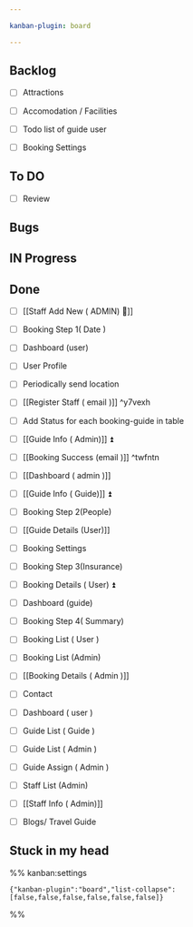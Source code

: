 ```yaml
---

kanban-plugin: board

---
```


## Backlog

- [ ] Attractions
- [ ] Accomodation / Facilities
- [ ] Todo list of guide user
- [ ] Booking Settings


## To DO

- [ ] Review


## Bugs



## IN Progress



## Done

- [ ] [[Staff Add New ( ADMIN) 🔼]]
- [ ] Booking Step 1( Date )
- [ ] Dashboard (user)
- [ ] User Profile
- [ ] Periodically  send location
- [ ] [[Register Staff ( email )]] ^y7vexh
- [ ] Add Status for each booking-guide in table
- [ ] [[Guide Info ( Admin)]] ⏫
- [ ] [[Booking Success (email )]] ^twfntn
- [ ] [[Dashboard ( admin )]]
- [ ] [[Guide Info ( Guide)]] ⏫
- [ ] Booking Step 2(People)
- [ ] [[Guide Details (User)]]
- [ ] Booking Settings
- [ ] Booking Step 3(Insurance)
- [ ] Booking Details ( User) ⏫
- [ ] Dashboard (guide)
- [ ] Booking Step 4( Summary)
- [ ] Booking List ( User )
- [ ] Booking List (Admin)
- [ ] [[Booking Details ( Admin )]]
- [ ] Contact
- [ ] Dashboard ( user )
- [ ] Guide List ( Guide )
- [ ] Guide List ( Admin )
- [ ] Guide Assign ( Admin )
- [ ] Staff List (Admin)
- [ ] [[Staff Info ( Admin)]]
- [ ] Blogs/ Travel Guide


## Stuck in my head





%% kanban:settings
```
{"kanban-plugin":"board","list-collapse":[false,false,false,false,false,false]}
```
%%